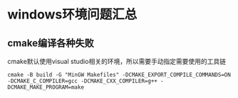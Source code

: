 # windows环境问题汇总

## cmake编译各种失败
cmake默认使用visual studio相关的环境，所以需要手动指定需要使用的工具链
```shell
cmake -B build -G "MinGW Makefiles" -DCMAKE_EXPORT_COMPILE_COMMANDS=ON -DCMAKE_C_COMPILER=gcc -DCMAKE_CXX_COMPILER=g++ -DCMAKE_MAKE_PROGRAM=make
```

